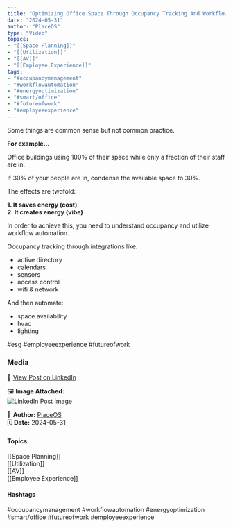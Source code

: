 ```yaml
---
title: "Optimizing Office Space Through Occupancy Tracking And Workflow Automation"  
date: "2024-05-31"  
author: "PlaceOS"  
type: "Video"  
topics:  
- "[[Space Planning]]"  
- "[[Utilization]]"  
- "[[AV]]"  
- "[[Employee Experience]]"   
tags:  
- "#occupancymanagement"  
- "#workflowautomation"  
- "#energyoptimization"  
- "#smart/office"  
- "#futureofwork"  
- "#employeeexperience" 
---
```


Some things are common sense but not common practice.

**For example...**

Office buildings using 100% of their space while only a fraction of their staff are in.

If 30% of your people are in, condense the available space to 30%.

The effects are twofold:

**1. It saves energy (cost)  
2. It creates energy (vibe)**

In order to achieve this, you need to understand occupancy and utilize workflow automation.

Occupancy tracking through integrations like:

*   active directory
*   calendars
*   sensors
*   access control
*   wifi & network

And then automate:

*   space availability
*   hvac
*   lighting

#esg #employeeexperience #futureofwork

### Media

🔗 [View Post on LinkedIn](https://www.linkedin.com/feed/update/urn:li:activity:7202139062462291970)  
  
🖼 **Image Attached:**  
![LinkedIn Post Image](https://media.licdn.com/dms/image/v2/D5605AQH5jQntSzOalQ/feedshare-thumbnail_720_1280/feedshare-thumbnail_720_1280/0/1717123719462?e=1742263200&v=beta&t=7Z1AG6iCGytolmlTh9XHZKt1feCkWyLM42eXAbZOfoU)  
  
👤 **Author:** [PlaceOS](https://www.linkedin.com/company/placeos/)  
🗓️ **Date:** 2024-05-31

#### Topics

[[Space Planning]]  
[[Utilization]]  
[[AV]]  
[[Employee Experience]]  

#### Hashtags

#occupancymanagement #workflowautomation #energyoptimization #smart/office #futureofwork #employeeexperience